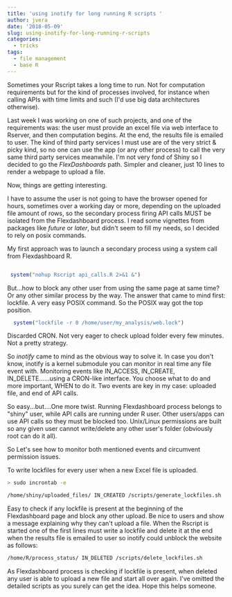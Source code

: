 ```yaml
---
title: 'using inotify for long running R scripts '
author: jvera
date: '2018-05-09'
slug: using-inotify-for-long-running-r-scripts
categories:
  - tricks
tags:
  - file management
  - base R
---
```


Sometimes your Rscript takes a long time to run. Not for computation requirements but for the kind of processes involved, for instance when calling APIs with time limits and such (I'd use big data architectures otherwise).

Last week I was working on one of such projects, and one of the requirements was: the user must provide an excel file via web interface to Rserver, and then computation begins. At the end, the results file is emailed to user. The kind of third party services I must use are of the very strict & picky kind, so no one can use the app (or any other process) to call the very same third party services meanwhile. I'm not very fond of Shiny so I decided to go the *FlexDashboards* path. Simpler and cleaner, just 10 lines to render a webpage to upload a file.

Now, things are getting interesting.

I have to assume the user is not going to have the browser opened for hours, sometimes over a working day or more, depending on the uploaded file amount of rows, so the secondary process firing API calls MUST be isolated from the Flexdashboard process.  I read some vignettes from packages like *future* or *later*, but didn't seem to fill my needs, so I decided to rely on posix commands.

My first approach was to launch a secondary process using a system call from Flexdashboard R.

```r

 system("nohup Rscript api_calls.R 2>&1 &")

```
But...how to block any other user from using the same page at same time? Or any other similar process by the way. The answer that came to mind first: lockfile. A very easy POSIX command. So the POSIX way got the top position.

```r
  system("lockfile -r 0 /home/user/my_analysis/web.lock")

```

Discarded CRON. Not very eager to check upload folder every few minutes. Not a pretty strategy.

So *inotify* came to mind as the obvious way to solve it. In case you don't know, inotify is a kernel submodule you can monitor in real time any file event with. Monitoring events like IN_ACCESS, IN_CREATE, IN_DELETE......using a CRON-like interface. You choose what to do and more important, WHEN to do it. 
Two events are key in my case: uploaded file, and end of API calls.

So easy...but....One more twist. Running Flexdashboard process belongs to "shiny" user, while API calls are running under R user. Other users/apps can use API calls so they must be blocked too. Unix/Linux permissions are built so any given user cannot write/delete any other user's folder (obviously root can do it all).

So Let's see how to monitor both mentioned events and circumvent permission issues.

To write lockfiles for every user when a new Excel file is uploaded.

```bash
> sudo incrontab -e

/home/shiny/uploaded_files/ IN_CREATED /scripts/generate_lockfiles.sh

```

Easy to check if any lockfile is present at the beginning of the Flexdashboard page and block any other upload. Be nice to users and show a message explaining why they can't upload a file.
When the Rscript is started one of the first lines must write a lockfile and delete it at the end when the results file is emailed to user so inotify could unblock the website as follows:

```bash
/home/R/process_status/ IN_DELETED /scripts/delete_lockfiles.sh

```
As Flexdashboard process is checking if lockfile is present, when deleted any user is able to upload a new file and start all over again.
I've omitted the detailed scripts as you surely can get the idea. Hope this helps someone.

